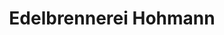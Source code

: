 ---
title: "Edelbrennerei Hohmann"
url: /nordheim-v-d-rhoen/edelbrennerei-hohmann/
shop: Spirituosen
---